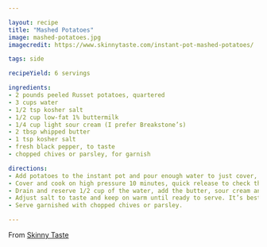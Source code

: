 ```yaml
---

layout: recipe
title: "Mashed Potatoes"
image: mashed-potatoes.jpg
imagecredit: https://www.skinnytaste.com/instant-pot-mashed-potatoes/

tags: side

recipeYield: 6 servings

ingredients:
- 2 pounds peeled Russet potatoes, quartered
- 3 cups water
- 1/2 tsp kosher salt
- 1/2 cup low-fat 1% buttermilk
- 1/4 cup light sour cream (I prefer Breakstone’s)
- 2 tbsp whipped butter
- 1 tsp kosher salt
- fresh black pepper, to taste
- chopped chives or parsley, for garnish

directions:
- Add potatoes to the instant pot and pour enough water to just cover, season with salt.
- Cover and cook on high pressure 10 minutes, quick release to check the potatoes are soft. They are done when a sharp knife can easily be inserted through the potato.
- Drain and reserve 1/2 cup of the water, add the butter, sour cream and buttermilk, salt and black pepper and mash with a potato masher.
- Adjust salt to taste and keep on warm until ready to serve. It’s best to eat right away, but if you’re eating them later and the potatoes get dry, add the reserved water to loosen them.
- Serve garnished with chopped chives or parsley.

---
```


From [Skinny Taste](https://www.skinnytaste.com/instant-pot-mashed-potatoes/)
